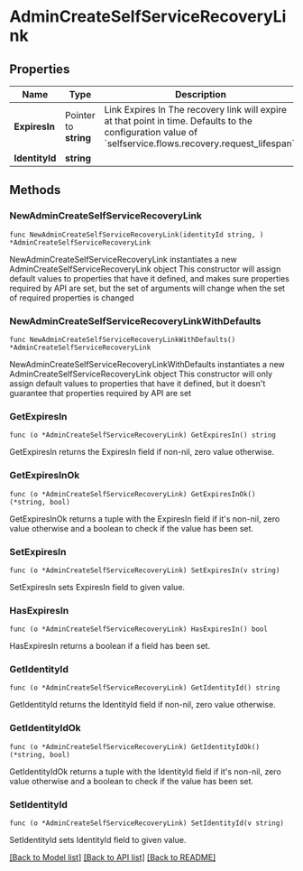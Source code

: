 # AdminCreateSelfServiceRecoveryLink

## Properties

Name | Type | Description | Notes
------------ | ------------- | ------------- | -------------
**ExpiresIn** | Pointer to **string** | Link Expires In  The recovery link will expire at that point in time. Defaults to the configuration value of &#x60;selfservice.flows.recovery.request_lifespan&#x60;. | [optional] 
**IdentityId** | **string** |  | 

## Methods

### NewAdminCreateSelfServiceRecoveryLink

`func NewAdminCreateSelfServiceRecoveryLink(identityId string, ) *AdminCreateSelfServiceRecoveryLink`

NewAdminCreateSelfServiceRecoveryLink instantiates a new AdminCreateSelfServiceRecoveryLink object
This constructor will assign default values to properties that have it defined,
and makes sure properties required by API are set, but the set of arguments
will change when the set of required properties is changed

### NewAdminCreateSelfServiceRecoveryLinkWithDefaults

`func NewAdminCreateSelfServiceRecoveryLinkWithDefaults() *AdminCreateSelfServiceRecoveryLink`

NewAdminCreateSelfServiceRecoveryLinkWithDefaults instantiates a new AdminCreateSelfServiceRecoveryLink object
This constructor will only assign default values to properties that have it defined,
but it doesn't guarantee that properties required by API are set

### GetExpiresIn

`func (o *AdminCreateSelfServiceRecoveryLink) GetExpiresIn() string`

GetExpiresIn returns the ExpiresIn field if non-nil, zero value otherwise.

### GetExpiresInOk

`func (o *AdminCreateSelfServiceRecoveryLink) GetExpiresInOk() (*string, bool)`

GetExpiresInOk returns a tuple with the ExpiresIn field if it's non-nil, zero value otherwise
and a boolean to check if the value has been set.

### SetExpiresIn

`func (o *AdminCreateSelfServiceRecoveryLink) SetExpiresIn(v string)`

SetExpiresIn sets ExpiresIn field to given value.

### HasExpiresIn

`func (o *AdminCreateSelfServiceRecoveryLink) HasExpiresIn() bool`

HasExpiresIn returns a boolean if a field has been set.

### GetIdentityId

`func (o *AdminCreateSelfServiceRecoveryLink) GetIdentityId() string`

GetIdentityId returns the IdentityId field if non-nil, zero value otherwise.

### GetIdentityIdOk

`func (o *AdminCreateSelfServiceRecoveryLink) GetIdentityIdOk() (*string, bool)`

GetIdentityIdOk returns a tuple with the IdentityId field if it's non-nil, zero value otherwise
and a boolean to check if the value has been set.

### SetIdentityId

`func (o *AdminCreateSelfServiceRecoveryLink) SetIdentityId(v string)`

SetIdentityId sets IdentityId field to given value.



[[Back to Model list]](../README.md#documentation-for-models) [[Back to API list]](../README.md#documentation-for-api-endpoints) [[Back to README]](../README.md)


